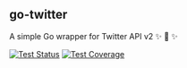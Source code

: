 ## go-twitter

A simple Go wrapper for Twitter API v2 ✨ 🍰 ✨

[![Test Status](https://github.com/sns-sdks/go-twitter/workflows/tests/badge.svg)](https://github.com/sns-sdks/go-twitter/actions?query=workflow%3Atests)
[![Test Coverage](https://codecov.io/gh/sns-sdks/go-twitter/branch/main/graph/badge.svg)](https://codecov.io/gh/sns-sdks/go-twitter)

